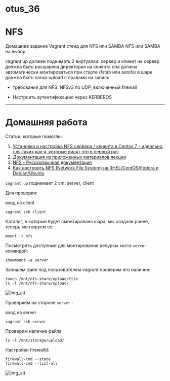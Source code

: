 # otus_36
# NFS

Домашнее задание
Vagrant стенд для NFS или SAMBA
NFS или SAMBA на выбор:

vagrant up должен поднимать 2 виртуалки: сервер и клиент
на сервер должна быть расшарена директория
на клиента она должна автоматически монтироваться при старте (fstab или autofs)
в шаре должна быть папка upload с правами на запись
- требования для NFS: NFSv3 по UDP, включенный firewall

* Настроить аутентификацию через KERBEROS

____________________________________________________________________________________________________________________________

# Домашняя работа

Статьи, которые помогли:
1) [Установка и настройка NFS сервера / клиента в Centos 7 - идеально, для таких как я, которые видят это в первый раз](https://itdraft.ru/2019/12/09/ustanovka-i-nastrojka-nfs-servera-klienta-v-centos-7/)
2) [Документация из приложенных материалов лекции](https://docs.google.com/document/d/1zFK4AP7O3se-_jQb9N_fPiMrvGIL0SkwpGvPg9EBHRk/edit#)
3) [NFS - Русскоязычная документация](https://help.ubuntu.ru/wiki/nfs)
4) [Как настроить NFS (Network File System) на RHEL/CentOS/Fedora и Debian/Ubuntu](https://andreyex.ru/operacionnaya-sistema-linux/kak-nastroit-nfs-network-file-system-na-rhel-centos-fedora-i-debian-ubuntu/)




```vagrant up``` поднимает 2 vm: server, client

Для проверки:

вход на client
```
vagrant ssh client
```
Каталог, в который будет смонтирована шара, мы создали ранее, теперь монтируем ее:
```
mount -t nfs
```
Посмотреть доступные для монтирования ресурсы хоста ```server``` командой:
```
showmount -e server
```
Запишем файл под пользователем *vagrant*  проверим его наличие: 
```
touch /mnt/nfs-share/upload/file
ls -l /mnt/nfs-share/upload/
```
![Img_alt](https://github.com/Edo1993/otus_36/blob/master/pics/361.png)


Проверяем на стороне ```server``` :

вход на server
```
vagrant ssh server
```
Проверим наличие файла
```
ls -l /mnt/storage/upload/
```
Настройки firewalld:
```
firewall-cmd --state
firewall-cmd --list-all
```
![Img_alt](https://github.com/Edo1993/otus_36/blob/master/pics/362.png)
